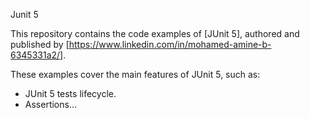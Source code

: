 Junit 5

This repository contains the code examples of [JUnit 5], authored and published by [https://www.linkedin.com/in/mohamed-amine-b-6345331a2/].

These examples cover the main features of JUnit 5, such as:

* JUnit 5 tests lifecycle.
* Assertions...
